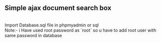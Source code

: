 <h2>Simple ajax document search box</h2></br>
Import Database.sql file in phpmyadmin or sql</br>
Note:- i Have used root password as `root` so u have to add root user with same password in database